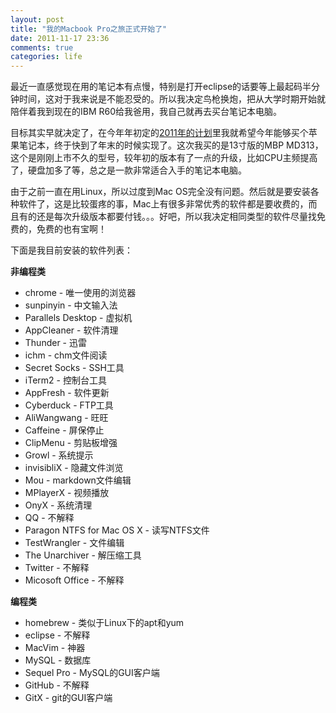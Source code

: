 ```yaml
---
layout: post
title: "我的Macbook Pro之旅正式开始了"
date: 2011-11-17 23:36
comments: true
categories: life
---
```

最近一直感觉现在用的笔记本有点慢，特别是打开eclipse的话要等上最起码半分钟时间，这对于我来说是不能忍受的。所以我决定鸟枪换炮，把从大学时期开始就陪伴着我到现在的IBM R60给我爸用，我自己就再去买台笔记本电脑。

目标其实早就决定了，在今年年初定的[2011年的计划](http://liuxuan.info/blog/2011/01/01/plans-for-2011 "2011年的计划")里我就希望今年能够买个苹果笔记本，终于快到了年末的时候实现了。这次我买的是13寸版的MBP MD313，这个是刚刚上市不久的型号，较年初的版本有了一点的升级，比如CPU主频提高了，硬盘加多了等，总之是一款非常适合入手的笔记本电脑。

<!-- more -->

由于之前一直在用Linux，所以过度到Mac OS完全没有问题。然后就是要安装各种软件了，这是比较蛋疼的事，Mac上有很多非常优秀的软件都是要收费的，而且有的还是每次升级版本都要付钱。。。好吧，所以我决定相同类型的软件尽量找免费的，免费的也有宝啊！

下面是我目前安装的软件列表：
  
**非编程类**  

*  chrome - 唯一使用的浏览器
*  sunpinyin - 中文输入法
*  Parallels Desktop - 虚拟机
*  AppCleaner - 软件清理
*  Thunder - 迅雷
*  ichm - chm文件阅读
*  Secret Socks - SSH工具
*  iTerm2 - 控制台工具
*  AppFresh - 软件更新
*  Cyberduck - FTP工具
*  AliWangwang - 旺旺
*  Caffeine - 屏保停止
*  ClipMenu - 剪贴板增强
*  Growl - 系统提示
*  invisibliX - 隐藏文件浏览
*  Mou - markdown文件编辑
*  MPlayerX - 视频播放
*  OnyX - 系统清理
*  QQ - 不解释
*  Paragon NTFS for Mac OS X - 读写NTFS文件
*  TestWrangler - 文件编辑
*  The Unarchiver - 解压缩工具
*  Twitter - 不解释
*  Micosoft Office - 不解释

**编程类**

*  homebrew - 类似于Linux下的apt和yum
*  eclipse - 不解释
*  MacVim - 神器
*  MySQL - 数据库
*  Sequel Pro - MySQL的GUI客户端
*  GitHub - 不解释
*  GitX - git的GUI客户端

